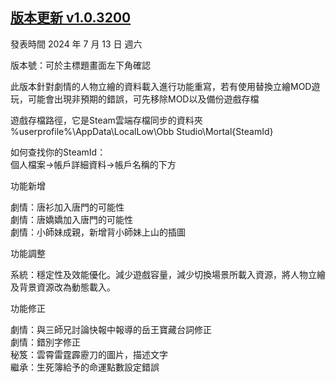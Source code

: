 ## [版本更新 v1.0.3200](https://store.steampowered.com/news/app/1859910/view/4352249866651241624?l=tchinese)

發表時間
2024 年 7 月 13 日 週六

版本號：可於主標題畫面左下角確認  

此版本針對劇情的人物立繪的資料載入進行功能重寫，若有使用替換立繪MOD遊玩，可能會出現非預期的錯誤，可先移除MOD以及備份遊戲存檔  

遊戲存檔路徑，它是Steam雲端存檔同步的資料夾  
%userprofile%\AppData\LocalLow\Obb Studio\Mortal\{SteamId}  

如何查找你的SteamId：  
個人檔案->帳戶詳細資料->帳戶名稱的下方  

功能新增  

劇情：唐衫加入唐門的可能性  
劇情：唐嬌嬌加入唐門的可能性  
劇情：小師妹成親，新增背小師妹上山的插圖  


功能調整  

系統：穩定性及效能優化。減少遊戲容量，減少切換場景所載入資源，將人物立繪及背景資源改為動態載入。  


功能修正  

劇情：與三師兄討論快報中報導的岳王寶藏台詞修正  
劇情：錯別字修正  
秘笈：雲霄雷霆霹靂刀的圖片，描述文字  
繼承：生死簿給予的命運點數設定錯誤  
